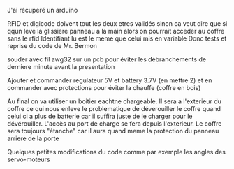 J'ai récuperé un arduino

RFID et digicode doivent tout les deux etres validés sinon ca veut dire que si qqun leve la glissiere panneau a la main alors on pourrait acceder au coffre sans le rfid
Identifiant lu est le meme que celui mis en variable
Donc tests et reprise du code de Mr. Bermon


souder avec fil awg32 sur un pcb pour éviter les débranchements de derniere minute avant la presentation

Ajouter et commander regulateur 5V et battery 3.7V (en mettre 2) et en commander avec protections pour éviter la chauffe (coffre en bois)

Au final on va utiliser un boitier eachtne chargeable. Il sera a l'exterieur du coffre ce qui nous enleve le problematique de déverouiller le coffre quand celui ci a plus de batterie car il suffira juste de le charger pour le dévérouiller. L'accès au port de charge se fera depuis l'exterieur. Le coffre sera toujours "étanche" car il aura quand meme la protection du panneau arriere de la porte

Quelques petites modifications du code comme par exemple les angles des servo-moteurs
